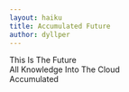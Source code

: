 ```yaml
---
layout: haiku
title: Accumulated Future
author: dyllper
---
```


This Is The Future  
All Knowledge Into The Cloud  
Accumulated  


